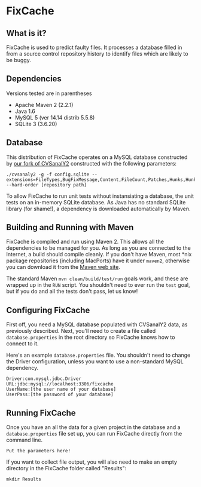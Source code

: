 FixCache
========

What is it?
-----------
FixCache is used to predict faulty files. It processes a database filled in from a source control repository history to identify files which are likely to be buggy.

Dependencies
------------
Versions tested are in parentheses

* Apache Maven 2 (2.2.1)
* Java 1.6
* MySQL 5 (ver 14.14 distrib 5.5.8)
* SQLite 3 (3.6.20)

Database
--------
This distribution of FixCache operates on a MySQL database constructed by [our fork of CVSanalY2](http://github.com/SoftwareIntrospectionLab/cvsanaly) constructed with the following parameters:

    ./cvsanaly2 -g -f config.sqlite --extensions=FileTypes,BugFixMessage,Content,FileCount,Patches,Hunks,HunkBlame --hard-order [repository path]

To allow FixCache to run unit tests without instansiating a database, the unit tests on an in-memory SQLite database. As Java has no standard SQLite library (for shame!), a dependency is downloaded automatically by Maven.


Building and Running with Maven
-------------------------------
FixCache is compiled and run using Maven 2. This allows all the dependencies to be managed for you. As long as you are connected to the Internet, a build should compile cleanly. If you don't have Maven, most *nix package repositories (including MacPorts) have it under `maven2`, otherwise you can download it from the [Maven web site](http://maven.apache.org/download.html).

The standard Maven `mvn clean/build/test/run` goals work, and these are wrapped up in the `RUN` script. You shouldn't need to ever run the `test` goal, but if you do and all the tests don't pass, let us know!

Configuring FixCache
--------------------
First off, you need a MySQL database populated with CVSanalY2 data, as previously described. Next, you'll need to create a file called `database.properties` in the root directory so FixCache knows how to connect to it.

Here's an example `database.properties` file. You shouldn't need to change the Driver configuration, unless you want to use a non-standard MySQL dependency.

    Driver:com.mysql.jdbc.Driver
    URL:jdbc:mysql://localhost:3306/fixcache
    UserName:[the user name of your database]
    UserPass:[the password of your database]

Running FixCache
----------------
Once you have an all the data for a given project in the database and a `database.properties` file set up, you can run FixCache directly from the command line.

    Put the parameters here!

If you want to collect file output, you will also need to make an empty directory in the FixCache folder called "Results":

    mkdir Results
